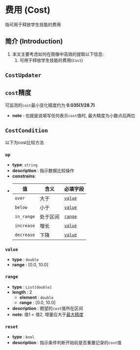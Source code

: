 # 费用 (Cost)

指可用于释放学生技能的费用

## 简介 (Introduction)
1. 本文主要考虑如何在图像中高效的提取以下信息:
   1. 可用于释放学生技能的费用(`Cost`)

## `CostUpdater`


## `cost`精度
可监测的`cost`最小变化精度约为 **0.035(1/28.7)**
- **note** : 也就是说填写任何表示`cost`值时, 最大精度为小数点后两位

## `CostCondition`
以下为cost比较方法


### `op`
- **type**: `string`
- **description** : 指示数据比较操作
- **constrains**:
-   | 值          | 含义   | 必填字段              |
    |------------|------|-------------------|
    | `over`     | 大于   | [`value`](#value) |
    | `below`    | 小于   | [`value`](#value) |
    | `in_range` | 处于区间 | [`range`](#range) |
    | `increase` | 增长   | [`value`](#value) |
    | `decrease` | 下降   | [`value`](#value) |

### `value`
- **type** : `double`
- **range** : [0.0, 10.0]

### `range`
- **type** : `List[double]`
- **length** : 2
  - **element** : `double`
  - **range** : [0.0, 10.0]
- **description** : 期望的`cost`值所在区间
- **note**: 值1 < 值2, 增量应大于[最大精度](#cost精度)

### `reset`
- **type** : `bool`
- **description** : 指示条件判断开始前是否重置记录的`cost`值
